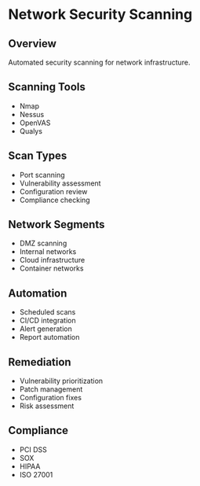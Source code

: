 # Network Security Scanning

## Overview
Automated security scanning for network infrastructure.

## Scanning Tools
- Nmap
- Nessus
- OpenVAS
- Qualys

## Scan Types
- Port scanning
- Vulnerability assessment
- Configuration review
- Compliance checking

## Network Segments
- DMZ scanning
- Internal networks
- Cloud infrastructure
- Container networks

## Automation
- Scheduled scans
- CI/CD integration
- Alert generation
- Report automation

## Remediation
- Vulnerability prioritization
- Patch management
- Configuration fixes
- Risk assessment

## Compliance
- PCI DSS
- SOX
- HIPAA
- ISO 27001
